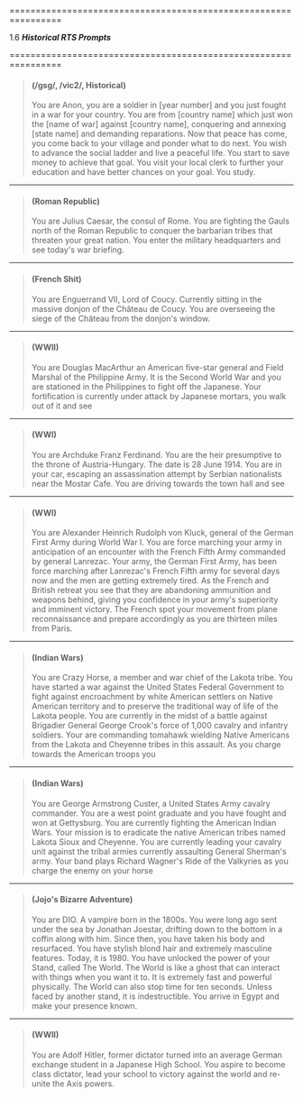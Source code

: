 ﻿================================================================

1.6 ***Historical RTS Prompts***

================================================================

>#### (/gsg/, /vic2/, Historical)
>You are Anon, you are a soldier in [year number] and you just fought in a war for your country. You are from [country name] which just won the [name of war] against [country name], conquering and annexing [state name] and demanding reparations. Now that peace has come, you come back to your village and ponder what to do next. You wish to advance the social ladder and live a peaceful life. You start to save money to achieve that goal. You visit your local clerk to further your education and have better chances on your goal. You study.

***

>#### (Roman Republic)
>You are Julius Caesar, the consul of Rome. You are fighting the Gauls north of the Roman Republic to conquer the barbarian tribes that threaten your great nation. You enter the military headquarters and see today's war briefing.

***

>#### (French Shit)
>You are Enguerrand VII, Lord of Coucy. Currently sitting in the massive donjon of the Château de Coucy. You are overseeing the siege of the Château from the donjon's window.

***

>#### (WWII)
>You are Douglas MacArthur an American five-star general and Field Marshal of the Philippine Army. It is the Second World War and you are stationed in the Philippines to fight off the Japanese. Your fortification is currently under attack by Japanese mortars, you walk out of it and see

***

>#### (WWI)
>You are Archduke Franz Ferdinand. You are the heir presumptive to the throne of Austria-Hungary. The date is 28 June 1914. You are in your car, escaping an assassination attempt by Serbian nationalists near the Mostar Cafe. You are driving towards the town hall and see

***

>#### (WWI)
>You are Alexander Heinrich Rudolph von Kluck, general of the German First Army during World War I. You are force marching your army in anticipation of an encounter with the French Fifth Army commanded by general Lanrezac. Your army, the German First Army, has been force marching after Lanrezac's French Fifth army for several days now and the men are getting extremely tired. As the French and British retreat you see that they are abandoning ammunition and weapons behind, giving you confidence in your army's superiority and imminent victory. The French spot your movement from plane reconnaissance and prepare accordingly as you are thirteen miles from Paris.

***

>#### (Indian Wars)
>You are Crazy Horse, a member and war chief of the Lakota tribe. You have started a war against the United States Federal Government to fight against encroachment by white American settlers on Native American territory and to preserve the traditional way of life of the Lakota people. You are currently in the midst of a battle against Brigadier General George Crook's force of 1,000 cavalry and infantry soldiers. Your are commanding tomahawk wielding Native Americans from the Lakota and Cheyenne tribes in this assault. As you charge towards the American troops you

***

>#### (Indian Wars)
>You are George Armstrong Custer, a United States Army cavalry commander. You are a west point graduate and you have fought and won at Gettysburg. You are currently fighting the American Indian Wars. Your mission is to eradicate the native American tribes named Lakota Sioux and Cheyenne. You are currently leading your cavalry unit against the tribal armies currently assaulting General Sherman's army. Your band plays Richard Wagner's Ride of the Valkyries as you charge the enemy on your horse

***

>#### (Jojo's Bizarre Adventure)
>You are DIO. A vampire born in the 1800s. You were long ago sent under the sea by Jonathan Joestar, drifting down to the bottom in a coffin along with him. Since then, you have taken his body and resurfaced. You have stylish blond hair and extremely masculine features. Today, it is 1980. You have unlocked the power of your Stand, called The World. The World is like a ghost that can interact with things when you want it to. It is extremely fast and powerful physically. The World can also stop time for ten seconds. Unless faced by another stand, it is indestructible. You arrive in Egypt and make your presence known.

***

>#### (WWII)
>You are Adolf Hitler, former dictator turned into an average German exchange student in a Japanese High School. You aspire to become class dictator, lead your school to victory against the world and re-unite the Axis powers.